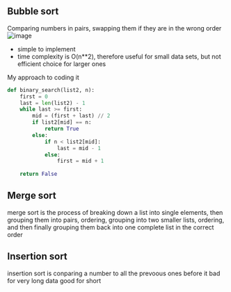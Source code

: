 ## Bubble sort
Comparing numbers in pairs, swapping them if they are in the wrong order
![image](https://github.com/Swiftal13/The-Self-taught-Computer-Scientist/assets/76588047/0177c791-af05-45d6-989e-738c8249dd48)
- simple to implement
- time complexity is O(n**2), therefore useful for small data sets, but not efficient choice for larger ones

My approach to coding it
```py
def binary_search(list2, n):
    first = 0
    last = len(list2) - 1
    while last >= first:
        mid = (first + last) // 2
        if list2[mid] == n:
            return True
        else:
            if n < list2[mid]:
                last = mid - 1
            else:
                first = mid + 1
                
    return False
```



## Merge sort
merge sort is the process of breaking down a list into single elements, then grouping them into pairs, ordering, grouping into two smaller lists, ordering, and then finally grouping them back into one complete list in the correct order
## Insertion sort
insertion sort is conparing a number to all the prevoous ones before it 
bad for very long data good for short
